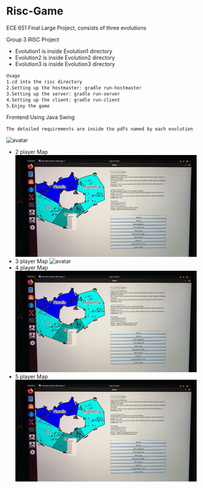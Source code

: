 # Risc-Game
ECE 651 Final Large Project, consists of three evolutions

Group 3 RISC Project

* Evolution1 is inside Evolution1 directory 
* Evolution2 is inside Evolution2 directory 
* Evolution3 is inside Evolution3 directory

```
Usage
1.cd into the risc directory
2.Setting up the hostmaster: gradle run-hostmaster
3.Setting up the server: gradle run-server
4.Setting up the client: gradle run-client
5.Enjoy the game
```

Frontend Using Java Swing

```
The detailed requirements are inside the pdfs named by each evolution
```

![avatar](https://i.insider.com/51e6e68e69beddbf39000032?width=2500&format=jpeg&auto=webp)

* 2 player Map
![2p](https://github.com/YisongZou/Risc-Game/blob/master/IMG_5956.JPG)
* 3 player Map
![avatar](https://github.com/YisongZou/Risc-Game/blob/master/3%20players.png)
* 4 player Map
![avatar](https://github.com/YisongZou/Risc-Game/blob/master/IMG_5956.JPG)
* 5 player Map
![avatar](https://github.com/YisongZou/Risc-Game/blob/master/IMG_5956.JPG)


